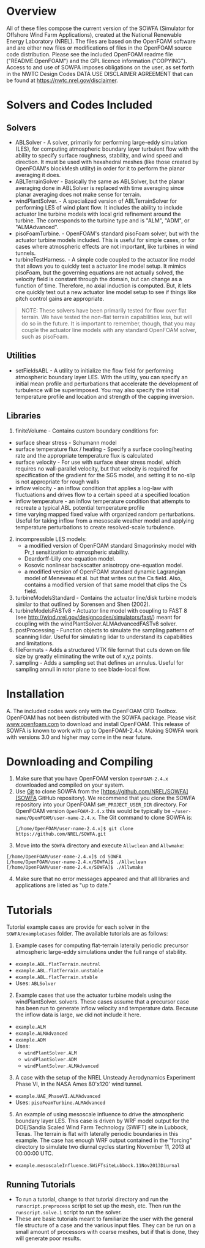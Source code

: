 # Overview
All of these files compose the current version of the SOWFA (Simulator for
Offshore Wind Farm Applications), created at the National Renewable Energy
Laboratory (NREL).  The files are based on the OpenFOAM software and are
either new files or modifications of files in the OpenFOAM source code
distribution. Please see the included OpenFOAM readme file
("README.OpenFOAM") and the GPL licence information ("COPYING"). Access
to and use of SOWPA imposes obligations on the user, as set forth in the
NWTC Design Codes DATA USE DISCLAIMER AGREEMENT that can be found at
<https://nwtc.nrel.gov/disclaimer>.

# Solvers and Codes Included
## Solvers
 * ABLSolver - A  solver, primarily for performing large-eddy simulation
   (LES), for computing atmospheric boundary layer turbulent flow with
   the ability to specify surface roughness, stability, and wind speed
   and direction. It must be used with hexahedral meshes (like those
   created by OpenFOAM's blockMesh utility) in order for it to perform
   the planar averaging it does.
 * ABLTerrainSolver - Basically the same as ABLSolver, but the planar
   averaging done in ABLSolver is replaced with time averaging since
   planar averaging does not make sense for terrain.
 * windPlantSolver.<X> - A specialized version of ABLTerrainSolver for
   performing LES of wind plant flow.  It includes the ability to
   include actuator line turbine models with local grid refinement
   around the turbine. The <X> corresponds to the turbine type and is
   "ALM", "ADM", or "ALMAdvanced".
 * pisoFoamTurbine.<X> - OpenFOAM's standard pisoFoam solver, but with the
   actuator turbine models included.  This is useful for simple cases, or
   for cases where atmospheric effects are not important, like turbines
   in wind tunnels.
 * turbineTestHarness.<X> - A simple code coupled to the actuator line model
   that allows you to quickly test a actuator line model setup.  It mimics
   pisoFoam, but the governing equations are not actually solved, the
   velocity field is constant through the domain, but can change as a
   function of time.  Therefore, no axial induction is computed.  But, it
   lets one quickly test out a new actuator line model setup to see if
   things like pitch control gains are appropriate.

> NOTE:  These solvers have been primarily tested for flow over flat terrain.
We have tested the non-flat terrain capabilities less, but will do so in the
future.  It is important to remember, though, that you may couple the
actuator line models with any standard OpenFOAM solver, such as pisoFoam.



## Utilities
 * setFieldsABL - A utility to initialize the flow field for performing
   atmospheric boundary layer LES.  With the utility, you can specify
   an initial mean profile and perturbations that accelerate the
   development of turbulence will be superimposed.  You may also
   specify the initial temperature profile and location and strength
   of the capping inversion.
   
##  Libraries
1. finiteVolume - Contains custom boundary conditions for:
 * surface shear stress - Schumann model
 * surface temperature flux / heating - Specify a surface cooling/heating
 rate and the appropriate temperature flux is calculated
 * surface velocity - For use with surface shear stress model, which
 requires no wall-parallel velocity, but that velocity   is required for
 specification of the gradient for the SGS model, and setting it to
 no-slip is not appropriate for rough walls
 * inflow velocity - an inflow condition that applies a log-law with
 fluctuations and drives flow to a certain speed at a specified location
 * inflow temperature - an inflow temperature condition that attempts to
 recreate a typical ABL potential temperature profile
 * time varying mapped fixed value with organized random perturbations.
 Useful for taking inflow from a mesoscale weather model and applying
 temperature perturbations to create resolved-scale turbulence.
2. incompressible LES models:
     * a modified version of OpenFOAM standard Smagorinsky model with Pr_t
   sensitization to atmospheric stability.
     * Deardorff-Lilly one-equation model.
     * Kosovic nonlinear backscatter anisotropy one-equation model.
     * a modified version of OpenFOAM standard dynamic Lagrangian model of
       Meneveau et al. but  that writes out the Cs field.  Also, contains a
       modified version of that same model that clips the Cs field.
3. turbineModelsStandard - Contains the actuator line/disk turbine
   models similar to that outlined by Sorensen and Shen (2002).
4. turbineModelsFASTv8 - Actuator line model with coupling to FAST 8
   (see http://wind.nrel.gov/designcodes/simulators/fast/) meant for
   coupling with the windPlantSolver.ALMAdvancedFASTv8 solver.
5. postProcessing - Function objects to simulate the sampling patterns
   of scanning lidar.  Useful for simulating lidar to understand its
   capabilities and limitations.
6. fileFormats - Adds a structured VTK file format that cuts down
   on file size by greatly eliminating the write out of x,y,z points.
7. sampling - Adds a sampling set that defines an annulus.  Useful
   for sampling annuli in rotor plane to see blade-local flow.

# Installation
A. The included codes work only with the OpenFOAM CFD Toolbox.  OpenFOAM has
not been distributed with the SOWFA package.  Please visit www.openfoam.com
to download and install OpenFOAM.  This release of SOWFA is known to work
with up to OpenFOAM-2.4.x.  Making SOWFA work with versions 3.0 and higher
may come in the near future.


# Downloading and Compiling
1.  Make sure that you have OpenFOAM version `OpenFOAM-2.4.x` downloaded and
    compiled on your system.
2.  Use [Git](https://git-scm.com/) to clone SOWFA from the [https://github.com/NREL/SOWFA](SOWFA GitHub
    repository). We recommend that you clone the SOWFA repository into your
    OpenFOAM `$WM_PROJECT_USER_DIR` directory. For OpenFOAM version
    `OpenFOAM-2.4.x` this would be typically be
    `~/user-name/OpenFOAM/user-name-2.4.x`. The Git command to clone SOWFA is:
    ```
    [/home/OpenFOAM/user-name-2.4.x]$ git clone https://github.com/NREL/SOWFA.git
    ```
3.  Move into the `SOWFA` directory and execute `Allwclean` and `Allwmake`:
```
[/home/OpenFOAM/user-name-2.4.x]$ cd SOWFA
[/home/OpenFOAM/user-name-2.4.x/SOWFA]$ ./Allwclean
[/home/OpenFOAM/user-name-2.4.x/SOWFA]$ ./Allwmake
```
4.  Make sure that no error messages appeared and that all libraries
    and applications are listed as "up to date."

# Tutorials
Tutorial example cases are provide for each solver in the `SOWFA/exampleCases` folder. The available tutorials are
as follows:
1. Example cases for computing flat-terrain laterally periodic precursor
  atmospheric large-eddy simulations under the full range of stability.
 * `example.ABL.flatTerrain.neutral`
 * `example.ABL.flatTerrain.unstable`
 * `example.ABL.flatTerrain.stable`
 * Uses: `ABLSolver`

2. Example cases that use the actuator turbine models using the
  windPlantSolver.<X> solvers.  These cases assume that a precursor
  case has been run to generate inflow velocity and temperature
  data.  Because the inflow data is large, we did not include it here.
 * `example.ALM`
 * `example.ALMAdvanced`
 * `example.ADM`
 * Uses:
     * `windPlantSolver.ALM`
     * `windPlantSolver.ADM`
     * `windPlantSolver.ALMAdvanced`
3. A case with the setup of the NREL Unsteady Aerodynamics Experiment
  Phase VI, in the NASA Ames 80'x120' wind tunnel.
 * `example.UAE_PhaseVI.ALMAdvanced`
 * Uses: `pisoFoamTurbine.ALMAdvanced`

5. An example of using mesoscale influence to drive the atmospheric
 boundary layer LES.  This case is driven by WRF model output
 for the DOE/Sandia Scaled Wind Farm Technology (SWiFT) site in
 Lubbock, Texas.  The terrain is flat with laterally periodic
 boundaries in this example.  The case has enough WRF output
 contained in the "forcing" directory to simulate two diurnal
 cycles starting November 11, 2013 at 00:00:00 UTC.
 * `example.mesoscaleInfluence.SWiFTsiteLubbock.11Nov2013Diurnal`

## Running Tutorials
* To run a tutorial, change to that tutorial directory and run the
`runscript.preprocess` script to set up the mesh, etc.  Then run the
`runscript.solve.1` script to run the solver.
* These are basic tutorials meant to familiarize the user with the
general file structure of a case and the various input files.  They
can be run on a small amount of processors with coarse meshes, but if
that is done, they will generate poor results.
